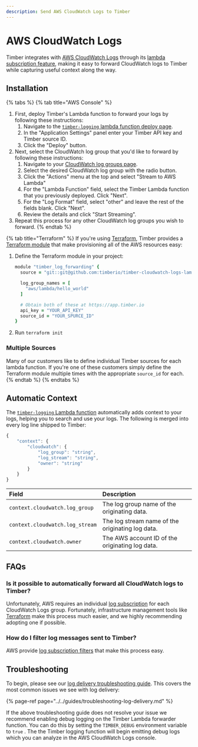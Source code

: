 ```yaml
---
description: Send AWS CloudWatch Logs to Timber
---
```


# AWS CloudWatch Logs

Timber integrates with [AWS CloudWatch Logs](https://docs.aws.amazon.com/AmazonCloudWatch/latest/logs/WhatIsCloudWatchLogs.html) through its [lambda subscription feature](https://docs.aws.amazon.com/AmazonCloudWatch/latest/logs/Subscriptions.html), making it easy to forward CloudWatch logs to Timber while capturing useful context along the way.

## Installation

{% tabs %}
{% tab title="AWS Console" %}
1. First, deploy Timber's Lambda function to forward your logs by following these instructions: 
   1. Navigate to the [`timber-logging` lambda function deploy page](%20https://console.aws.amazon.com/lambda/home#/create/app?applicationId=arn:aws:serverlessrepo:us-east-1:754402436383:applications/timber-logging).
   2. In the "Application Settings" panel enter your Timber API key and Timber source ID.
   3. Click the "Deploy" button. 
2. Next, select the CloudWatch log group that you'd like to forward by following these instructions: 
   1. Navigate to your [CloudWatch log groups page](%20https://console.aws.amazon.com/cloudwatch/home#logs:).
   2. Select the desired CloudWatch log group with the radio button.
   3. Click the "Actions" menu at the top and select "Stream to AWS Lambda"
   4. For the "Lambda Function" field, select the Timber Lambda function that you previously deployed. Click "Next".
   5. For the "Log Format" field, select "other" and leave the rest of the fields blank. Click "Next".
   6. Review the details and click "Start Streaming". 
3. Repeat this process for any other CloudWatch log groups you wish to forward.
{% endtab %}

{% tab title="Terraform" %}
If you're using [Terraform](https://www.terraform.io/), Timber provides a [Terraform module](https://github.com/timberio/timber-cloudwatch-logs-lambda-function/tree/master/terraform) that make provisioning all of the AWS resources easy:

1. Define the Terraform module in your project:  


   ```coffeescript
   module "timber_log_forwarding" {
     source = "git::git@github.com:timberio/timber-cloudwatch-logs-lambda-function.git//terraform"

     log_group_names = [
       "aws/lambda/hello_world"
     ]

     # Obtain both of these at https://app.timber.io
     api_key = "YOUR_API_KEY"
     source_id = "YOUR_SPURCE_ID"
   }
   ```

2. Run `terraform init`

### Multiple Sources

Many of our customers like to define individual Timber sources for each lambda function. If you're one of these customers simply define the Terraform module multiple times with the appropriate `source_id` for each.
{% endtab %}
{% endtabs %}

## Automatic Context

The [`timber-logging` Lambda function](%20https://serverlessrepo.aws.amazon.com/applications/arn:aws:serverlessrepo:us-east-1:754402436383:applications~timber-logging) automatically adds context to your logs, helping you to search and use your logs. The following is merged into every log line shipped to Timber:

```javascript
{
    "context": {
        "cloudwatch": {
            "log_group": "string",
            "log_stream": "string",
            "owner": "string"
        }
    }
}
```

| Field | Description |
| :--- | :--- |
| `context.cloudwatch.log_group` | The log group name of the originating data. |
| `context.cloudwatch.log_stream` | The log stream name of the originating log data. |
| `context.cloudwatch.owner` | The AWS account ID of the originating log data. |

## FAQs

### Is it possible to automatically forward all CloudWatch logs to Timber?

Unfortunately, AWS requires an individual [log subscription](https://docs.aws.amazon.com/AmazonCloudWatch/latest/logs/Subscriptions.html) for each CloudWatch Logs group. Fortunately, infrastructure management tools like [Terraform](https://www.terraform.io/docs/providers/aws/r/cloudwatch_log_subscription_filter.html) make this process much easier, and we highly recommending adopting one if possible.

### How do I filter log messages sent to Timber?

AWS provide [log subscription filters](https://docs.aws.amazon.com/AmazonCloudWatch/latest/logs/SubscriptionFilters.html) that make this process easy.

## Troubleshooting

To begin, please see our [log delivery troubleshooting guide](../../guides/troubleshooting-log-delivery.md). This covers the most common issues we see with log delivery:

{% page-ref page="../../guides/troubleshooting-log-delivery.md" %}

If the above troubleshooting guide does not resolve your issue we recommend enabling debug logging on the Timber Lambda forwarder function. You can do this by setting the `TIMBER_DEBUG` environment variable to `true` . The the Timber logging function will begin emitting debug logs which you can analyze in the AWS CloudWatch Logs console.

